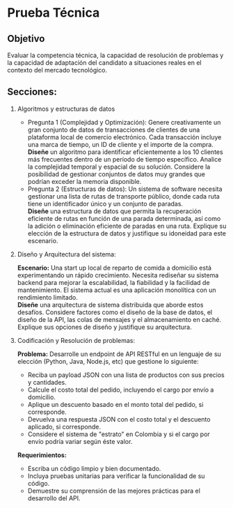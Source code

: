 # Prueba Técnica

## Objetivo
Evaluar la competencia técnica, la capacidad de resolución de 
problemas y la capacidad de adaptación del candidato a situaciones reales 
en el contexto del mercado tecnológico. 

## Secciones:

1. Algoritmos y estructuras de datos

    - Pregunta 1 (Complejidad y Optimización):
    Genere creativamente un gran conjunto de datos de transacciones de 
    clientes de una plataforma local de comercio electrónico. Cada 
    transacción incluye una marca de tiempo, un ID de cliente y el 
    importe de la compra.  
    **Diseñe** un algoritmo para identificar eficientemente a los 10 clientes 
    más frecuentes dentro de un período de tiempo específico. Analice la 
    complejidad temporal y espacial de su solución. Considere la 
    posibilidad de gestionar conjuntos de datos muy grandes que podrían 
    exceder la memoria disponible.  
    - Pregunta 2 (Estructuras de datos):
    Un sistema de software necesita gestionar una lista de rutas de 
    transporte público, donde cada ruta tiene un identificador único y un 
    conjunto de paradas.  
    **Diseñe** una estructura de datos que permita la recuperación eficiente 
    de rutas en función de una parada determinada, así como la adición o 
    eliminación eficiente de paradas en una ruta. Explique su elección de 
    la estructura de datos y justifique su idoneidad para este escenario. 
    
2. Diseño y Arquitectura del sistema:

    **Escenario:** Una start up local de reparto de comida a domicilio está 
    experimentando un rápido crecimiento. Necesita rediseñar su sistema 
    backend para mejorar la escalabilidad, la fiabilidad y la facilidad de 
    mantenimiento. El sistema actual es una aplicación monolítica con un 
    rendimiento limitado.  
    **Diseñe**  una arquitectura de sistema distribuida que aborde estos 
    desafíos. Considere factores como el diseño de la base de datos, el 
    diseño de la API, las colas de mensajes y el almacenamiento en 
    caché. Explique sus opciones de diseño y justifique su arquitectura.

3. Codificación y Resolución de problemas:

    **Problema:**
    Desarrolle un endpoint de API RESTful en un lenguaje de su elección 
    (Python, Java, Node.js, etc) que gestione lo siguiente:  
    - Reciba un payload JSON con una lista de productos con sus precios y 
    cantidades.  
    - Calcule el costo total del pedido, incluyendo el cargo por envío a 
    domicilio.  
    - Aplique un descuento basado en el monto total del pedido, si 
    corresponde.  
    - Devuelva una respuesta JSON con el costo total y el descuento 
    aplicado, si corresponde.  
    - Considere el sistema de "estrato" en Colombia y si el cargo por envío 
    podría variar según éste valor.  
    
    **Requerimientos:** 
    - Escriba un código limpio y bien documentado.  
    - Incluya pruebas unitarias para verificar la funcionalidad de su código.  
    - Demuestre su comprensión de las mejores prácticas para el 
    desarrollo del API. 
